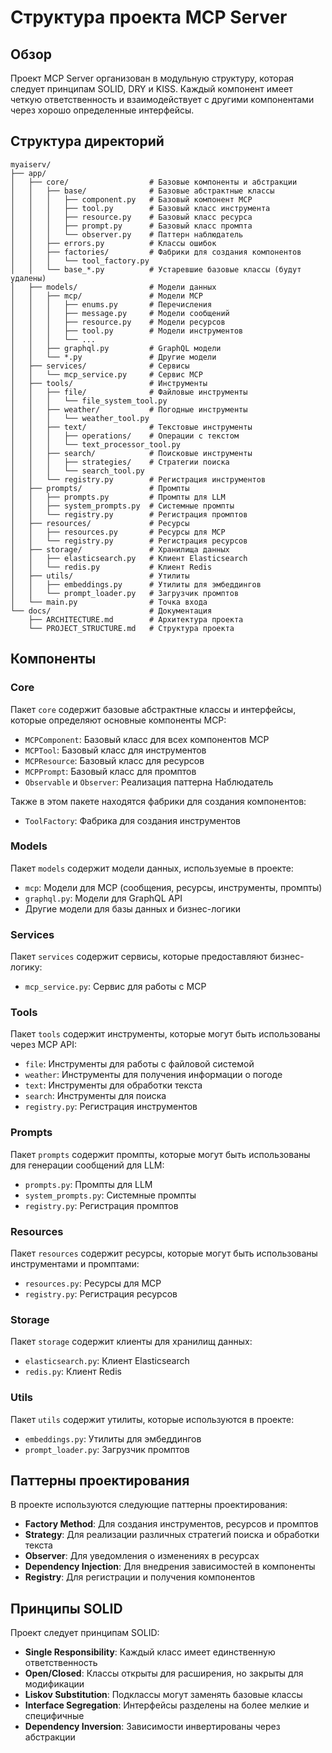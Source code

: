 # Структура проекта MCP Server

## Обзор

Проект MCP Server организован в модульную структуру, которая следует принципам SOLID, DRY и KISS. Каждый компонент имеет четкую ответственность и взаимодействует с другими компонентами через хорошо определенные интерфейсы.

## Структура директорий

```
myaiserv/
├── app/
│   ├── core/                  # Базовые компоненты и абстракции
│   │   ├── base/              # Базовые абстрактные классы
│   │   │   ├── component.py   # Базовый компонент MCP
│   │   │   ├── tool.py        # Базовый класс инструмента
│   │   │   ├── resource.py    # Базовый класс ресурса
│   │   │   ├── prompt.py      # Базовый класс промпта
│   │   │   └── observer.py    # Паттерн наблюдатель
│   │   ├── errors.py          # Классы ошибок
│   │   ├── factories/         # Фабрики для создания компонентов
│   │   │   └── tool_factory.py
│   │   └── base_*.py          # Устаревшие базовые классы (будут удалены)
│   ├── models/                # Модели данных
│   │   ├── mcp/               # Модели MCP
│   │   │   ├── enums.py       # Перечисления
│   │   │   ├── message.py     # Модели сообщений
│   │   │   ├── resource.py    # Модели ресурсов
│   │   │   ├── tool.py        # Модели инструментов
│   │   │   └── ...
│   │   ├── graphql.py         # GraphQL модели
│   │   └── *.py               # Другие модели
│   ├── services/              # Сервисы
│   │   └── mcp_service.py     # Сервис MCP
│   ├── tools/                 # Инструменты
│   │   ├── file/              # Файловые инструменты
│   │   │   └── file_system_tool.py
│   │   ├── weather/           # Погодные инструменты
│   │   │   └── weather_tool.py
│   │   ├── text/              # Текстовые инструменты
│   │   │   ├── operations/    # Операции с текстом
│   │   │   └── text_processor_tool.py
│   │   ├── search/            # Поисковые инструменты
│   │   │   ├── strategies/    # Стратегии поиска
│   │   │   └── search_tool.py
│   │   └── registry.py        # Регистрация инструментов
│   ├── prompts/               # Промпты
│   │   ├── prompts.py         # Промпты для LLM
│   │   ├── system_prompts.py  # Системные промпты
│   │   └── registry.py        # Регистрация промптов
│   ├── resources/             # Ресурсы
│   │   ├── resources.py       # Ресурсы для MCP
│   │   └── registry.py        # Регистрация ресурсов
│   ├── storage/               # Хранилища данных
│   │   ├── elasticsearch.py   # Клиент Elasticsearch
│   │   └── redis.py           # Клиент Redis
│   ├── utils/                 # Утилиты
│   │   ├── embeddings.py      # Утилиты для эмбеддингов
│   │   └── prompt_loader.py   # Загрузчик промптов
│   └── main.py                # Точка входа
└── docs/                      # Документация
    ├── ARCHITECTURE.md        # Архитектура проекта
    └── PROJECT_STRUCTURE.md   # Структура проекта
```

## Компоненты

### Core

Пакет `core` содержит базовые абстрактные классы и интерфейсы, которые определяют основные компоненты MCP:

- `MCPComponent`: Базовый класс для всех компонентов MCP
- `MCPTool`: Базовый класс для инструментов
- `MCPResource`: Базовый класс для ресурсов
- `MCPPrompt`: Базовый класс для промптов
- `Observable` и `Observer`: Реализация паттерна Наблюдатель

Также в этом пакете находятся фабрики для создания компонентов:

- `ToolFactory`: Фабрика для создания инструментов

### Models

Пакет `models` содержит модели данных, используемые в проекте:

- `mcp`: Модели для MCP (сообщения, ресурсы, инструменты, промпты)
- `graphql.py`: Модели для GraphQL API
- Другие модели для базы данных и бизнес-логики

### Services

Пакет `services` содержит сервисы, которые предоставляют бизнес-логику:

- `mcp_service.py`: Сервис для работы с MCP

### Tools

Пакет `tools` содержит инструменты, которые могут быть использованы через MCP API:

- `file`: Инструменты для работы с файловой системой
- `weather`: Инструменты для получения информации о погоде
- `text`: Инструменты для обработки текста
- `search`: Инструменты для поиска
- `registry.py`: Регистрация инструментов

### Prompts

Пакет `prompts` содержит промпты, которые могут быть использованы для генерации сообщений для LLM:

- `prompts.py`: Промпты для LLM
- `system_prompts.py`: Системные промпты
- `registry.py`: Регистрация промптов

### Resources

Пакет `resources` содержит ресурсы, которые могут быть использованы инструментами и промптами:

- `resources.py`: Ресурсы для MCP
- `registry.py`: Регистрация ресурсов

### Storage

Пакет `storage` содержит клиенты для хранилищ данных:

- `elasticsearch.py`: Клиент Elasticsearch
- `redis.py`: Клиент Redis

### Utils

Пакет `utils` содержит утилиты, которые используются в проекте:

- `embeddings.py`: Утилиты для эмбеддингов
- `prompt_loader.py`: Загрузчик промптов

## Паттерны проектирования

В проекте используются следующие паттерны проектирования:

- **Factory Method**: Для создания инструментов, ресурсов и промптов
- **Strategy**: Для реализации различных стратегий поиска и обработки текста
- **Observer**: Для уведомления о изменениях в ресурсах
- **Dependency Injection**: Для внедрения зависимостей в компоненты
- **Registry**: Для регистрации и получения компонентов

## Принципы SOLID

Проект следует принципам SOLID:

- **Single Responsibility**: Каждый класс имеет единственную ответственность
- **Open/Closed**: Классы открыты для расширения, но закрыты для модификации
- **Liskov Substitution**: Подклассы могут заменять базовые классы
- **Interface Segregation**: Интерфейсы разделены на более мелкие и специфичные
- **Dependency Inversion**: Зависимости инвертированы через абстракции

